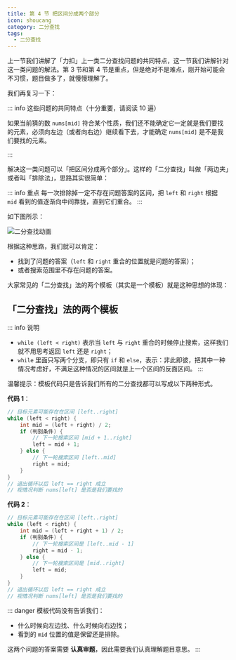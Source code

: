 ```yaml
---
title: 第 4 节 把区间分成两个部分
icon: shoucang
category: 二分查找
tags:
  - 二分查找
---
```


上一节我们讲解了「力扣」上一类二分查找问题的共同特点，这一节我们讲解针对这一类问题的解法。第 3 节和第 4 节是重点，但是绝对不是难点，刚开始可能会不习惯，题目做多了，就慢慢理解了。

我们再复习一下：

::: info 这些问题的共同特点（十分重要，请阅读 10 遍）

如果当前猜的数 `nums[mid]` 符合某个性质，我们还不能确定它一定就是我们要找的元素，必须向左边（或者向右边）继续看下去，才能确定 `nums[mid]` 是不是我们要找的元素。

:::

解决这一类问题可以「把区间分成两个部分」。这样的「二分查找」叫做「两边夹」或者叫「排除法」，思路其实很简单：

::: info 重点
每一次排除掉一定不存在问题答案的区间，把 `left` 和 `right` 根据 `mid` 看到的值逐渐向中间靠拢，直到它们重合。
:::

如下图所示：

![二分查找动画](https://tva1.sinaimg.cn/large/008i3skNgy1gxavzkufbmg30u00gwwjo.gif)

根据这种思路，我们就可以肯定：

+ 找到了问题的答案（`left` 和 `right` 重合的位置就是问题的答案）；
+ 或者搜索范围里不存在问题的答案。

大家常见的「二分查找」法的两个模板（其实是一个模板）就是这种思想的体现：

## 「二分查找」法的两个模板

::: info  说明
+ `while (left < right)` 表示当 `left` 与 `right` 重合的时候停止搜索，这样我们就不用思考返回 `left` 还是 `right`；
+ `while` 里面只写两个分支，即只有 `if` 和 `else`，表示：非此即彼，把其中一种情况考虑好，不满足这种情况的区间就是上一个区间的反面区间。
:::

温馨提示：模板代码只是告诉我们所有的二分查找都可以写成以下两种形式。


**代码 1**：

```java
// 目标元素可能存在在区间 [left..right]
while (left < right) {
    int mid = (left + right) / 2;
    if (判别条件) {
        // 下一轮搜索区间 [mid + 1..right]
        left = mid + 1;
    } else {
        // 下一轮搜索区间 [left..mid]
        right = mid;
    }
}
// 退出循环以后 left == right 成立
// 视情况判断 nums[left] 是否是我们要找的
```

**代码 2**：

```java
// 目标元素可能存在在区间 [left..right]
while (left < right) {
    int mid = (left + right + 1) / 2;
    if (判别条件) {
        // 下一轮搜索区间是 [left..mid - 1]
        right = mid - 1;
    } else {
        // 下一轮搜索区间是 [mid..right]
        left = mid;
    }
}
// 退出循环以后 left == right 成立
// 视情况判断 nums[left] 是否是我们要找的
```



::: danger 模板代码没有告诉我们：

+ 什么时候向左边找、什么时候向右边找；
+ 看到的 `mid` 位置的值是保留还是排除。  

这两个问题的答案需要 **认真审题**，因此需要我们认真理解题目意思。
:::





